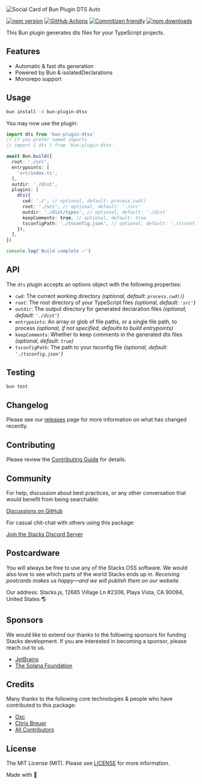 ![Social Card of Bun Plugin DTS Auto](https://github.com/stacksjs/bun-plugin-dtsx/blob/main/.github/art/cover.jpg)

[![npm version][npm-version-src]][npm-version-href]
[![GitHub Actions][github-actions-src]][github-actions-href]
[![Commitizen friendly](https://img.shields.io/badge/commitizen-friendly-brightgreen.svg)](http://commitizen.github.io/cz-cli/)
[![npm downloads][npm-downloads-src]][npm-downloads-href]
<!-- [![Codecov][codecov-src]][codecov-href] -->

This Bun plugin generates dts files for your TypeScript projects.

## Features

- Automatic & fast dts generation
- Powered by Bun & isolatedDeclarations
- Monorepo support

## Usage

```bash
bun install -d bun-plugin-dtsx
```

You may now use the plugin:

```ts
import dts from 'bun-plugin-dtsx'
// if you prefer named imports
// import { dts } from 'bun-plugin-dtsx'

await Bun.build({
  root: './src',
  entrypoints: [
    'src/index.ts',
  ],
  outdir: './dist',
  plugins: [
    dts({
      cwd: './', // optional, default: process.cwd()
      root: './src', // optional, default: './src'
      outdir: './dist/types', // optional, default: './dist'
      keepComments: true, // optional, default: true
      tsconfigPath: './tsconfig.json', // optional, default: './tsconfig.json'
    }),
  ],
})

console.log('Build complete ✅')
```

## API

The `dts` plugin accepts an options object with the following properties:

- `cwd`: The current working directory _(optional, default: `process.cwd()`)_
- `root`: The root directory of your TypeScript files _(optional, default: `'src'`)_
- `outdir`: The output directory for generated declaration files _(optional, default: `'./dist'`)_
- `entrypoints`: An array or glob of file paths, or a single file path, to process _(optional, if not specified, defaults to build entrypoints)_
- `keepComments`: Whether to keep comments in the generated dts files _(optional, default: `true`)_
- `tsconfigPath`: The path to your tsconfig file _(optional, default: `'./tsconfig.json'`)_

## Testing

```bash
bun test
```

## Changelog

Please see our [releases](https://github.com/stacksjs/bun-plugin-dtsx/releases) page for more information on what has changed recently.

## Contributing

Please review the [Contributing Guide](https://github.com/stacksjs/contributing) for details.

## Community

For help, discussion about best practices, or any other conversation that would benefit from being searchable:

[Discussions on GitHub](https://github.com/stacksjs/stacks/discussions)

For casual chit-chat with others using this package:

[Join the Stacks Discord Server](https://discord.gg/stacksjs)

## Postcardware

You will always be free to use any of the Stacks OSS software. We would also love to see which parts of the world Stacks ends up in. _Receiving postcards makes us happy—and we will publish them on our website._

Our address: Stacks.js, 12665 Village Ln #2306, Playa Vista, CA 90094, United States 🌎

## Sponsors

We would like to extend our thanks to the following sponsors for funding Stacks development. If you are interested in becoming a sponsor, please reach out to us.

- [JetBrains](https://www.jetbrains.com/)
- [The Solana Foundation](https://solana.com/)

## Credits

Many thanks to the following core technologies & people who have contributed to this package:

- [Oxc](https://oxc.rs/)
- [Chris Breuer](https://github.com/chrisbbreuer)
- [All Contributors](../../contributors)

## License

The MIT License (MIT). Please see [LICENSE](https://github.com/stacksjs/bun-plugin-dtsx/tree/main/LICENSE.md) for more information.

Made with 💙

<!-- Badges -->
[npm-version-src]: <https://img.shields.io/npm/v/bun-plugin-dtsx?style=flat-square>
[npm-version-href]: <https://npmjs.com/package/bun-plugin-dtsx>
[npm-downloads-src]: <https://img.shields.io/npm/dm/bun-plugin-dtsx?style=flat-square>
[npm-downloads-href]: <https://npmjs.com/package/bun-plugin-dtsx>
[github-actions-src]: <https://img.shields.io/github/actions/workflow/status/stacksjs/bun-plugin-dtsx/ci.yml?style=flat-square&branch=main>
[github-actions-href]: <https://github.com/stacksjs/bun-plugin-dtsx/actions?query=workflow%3Aci>

<!-- [codecov-src]: https://img.shields.io/codecov/c/gh/stacksjs/bun-plugin-dtsx/main?style=flat-square
[codecov-href]: https://codecov.io/gh/stacksjs/bun-plugin-dtsx -->
